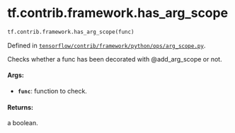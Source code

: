 <div itemscope itemtype="http://developers.google.com/ReferenceObject">
<meta itemprop="name" content="tf.contrib.framework.has_arg_scope" />
<meta itemprop="path" content="Stable" />
</div>

# tf.contrib.framework.has_arg_scope

``` python
tf.contrib.framework.has_arg_scope(func)
```



Defined in [`tensorflow/contrib/framework/python/ops/arg_scope.py`](/code/stable/tensorflow/contrib/framework/python/ops/arg_scope.py).

Checks whether a func has been decorated with @add_arg_scope or not.

#### Args:

* <b>`func`</b>: function to check.


#### Returns:

a boolean.